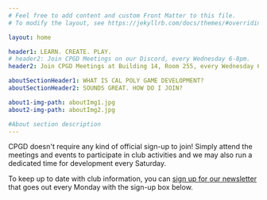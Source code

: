 ```yaml
---
# Feel free to add content and custom Front Matter to this file.
# To modify the layout, see https://jekyllrb.com/docs/themes/#overriding-theme-defaults

layout: home

header1: LEARN. CREATE. PLAY.
# header2: Join CPGD Meetings on our Discord, every Wednesday 6-8pm.
header2: Join CPGD Meetings at Building 14, Room 255, every Wednesday 6:40-8pm.

aboutSectionHeader1: WHAT IS CAL POLY GAME DEVELOPMENT?
aboutSectionHeader2: SOUNDS GREAT. HOW DO I JOIN?

about1-img-path: aboutImg1.jpg
about2-img-path: aboutImg2.jpg

#About section description
---
```

CPGD doesn't require any kind of official sign-up to join! Simply attend the meetings and events to participate in club activities and we may also run a dedicated time for development every Saturday. 





To keep up to date with club information, you can [sign up for our newsletter][sign-up] that goes out every Monday with the sign-up box below.


[discord-link]: https://discord.gg/A9dB8Gq
[sign-up]: https://cpgd.us1.list-manage.com/subscribe/post?u=adaf6afb0bfda5aee536caf7b&id=519e5b9894